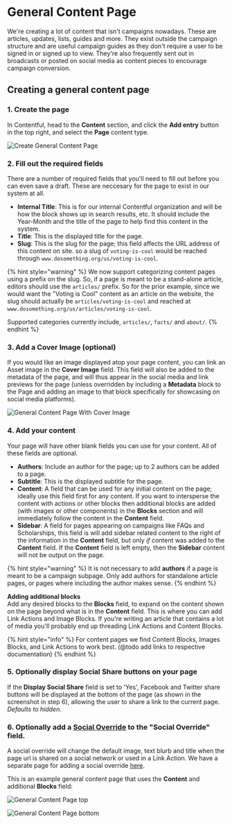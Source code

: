 # General Content Page

We're creating a lot of content that isn't campaigns nowadays. These are articles, updates, lists, guides and more. They exist outside the campaign structure and are useful campaign guides as they don't require a user to be signed in or signed up to view. They're also frequently sent out in broadcasts or posted on social media as content pieces to encourage campaign conversion.

## Creating a general content page

### 1. Create the page

In Contentful, head to the **Content** section, and click the **Add entry** button in the top right, and select the **Page** content type.

![Create General Content Page](../../.gitbook/assets/create-general-content-page.png)

### 2. Fill out the required fields

There are a number of required fields that you'll need to fill out before you can even save a draft. These are neccesary for the page to exist in our system at all.

- **Internal Title**: This is for our internal Contentful organization and will be how the block shows up in search results, etc. It should include the Year-Month and the title of the page to help find this content in the system.
- **Title**: This is the displayed title for the page.
- **Slug**: This is the slug for the page; this field affects the URL address of this content on site. so a slug of `voting-is-cool` would be reached through `www.dosomething.org/us/voting-is-cool`.

{% hint style="warning" %}
We now support categorizing content pages using a prefix on the slug. So, if a page is meant to be a stand-alone article, editors should use the `articles/` prefix. So for the prior example, since we would want the "Voting is Cool" content as an article on the website, the slug should actually be `articles/voting-is-cool` and reached at `www.dosomething.org/us/articles/voting-is-cool`.

Supported categories currently include, `articles/`, `facts/` and `about/`.
{% endhint %}

### 3. Add a Cover Image (optional)

If you would like an image displayed atop your page content, you can link an Asset image in the **Cover Image** field. This field will also be added to the metadata of the page, and will thus appear in the social media and link previews for the page (unless overridden by including a **Metadata** block to the Page and adding an image to that block specifically for showcasing on social media platforms).

![General Content Page With Cover Image](../../.gitbook/assets/general-content-page-cover-image.png)

### 4. Add your content

Your page will have other blank fields you can use for your content. All of these fields are optional.

- **Authors**: Include an author for the page; up to 2 authors can be added to a page.
- **Subtitle**: This is the displayed subtitle for the page.
- **Content**: A field that can be used for any initial content on the page; ideally use this field first for any content. If you want to intersperse the content with actions or other blocks then additional blocks are added \(with images or other components\) in the **Blocks** section and will immediately follow the content in the **Content** field.
- **Sidebar**: A field for pages appearing on campaigns like FAQs and Scholarships, this field is will add sidebar related content to the right of the information in the **Content** field, but only _if_ content was added to the **Content** field. If the **Content** field is left empty, then the **Sidebar** content will not be output on the page.

{% hint style="warning" %}
It is not necessary to add **authors** if a page is meant to be a campaign subpage. Only add authors for standalone article pages, or pages where including the author makes sense.
{% endhint %}

**Adding additional blocks**  
Add any desired blocks to the **Blocks** field, to expand on the content shown on the page beyond what is in the **Content** field. This is where you can add Link Actions and Image Blocks. If you're writing an article that contains a lot of media you'll probably end up threading Link Actions and Content Blocks.

{% hint style="info" %}
For content pages we find Content Blocks, Images Blocks, and Link Actions to work best. \(@todo add links to respective documentation\)
{% endhint %}

### 5. Optionally display Social Share buttons on your page

If the **Display Social Share** field is set to 'Yes', Facebook and Twitter share buttons will be displayed at the bottom of the page (as shown in the screenshot in step 6), allowing the user to share a link to the current page. _Defaults to hidden_.

### 6. Optionally add a [Social Override](../social-overrides.md) to the "Social Override" field.

A social override will change the default image, text blurb and title when the page url is shared on a social network or used in a Link Action. We have a separate page for adding a social override [here](../social-overrides.md).

This is an example general content page that uses the **Content** and additional **Blocks** field:

![General Content Page top](../../.gitbook/assets/general-content-page-top.png)

![General Content Page bottom](../../.gitbook/assets/general-content-page-bottom.png)
